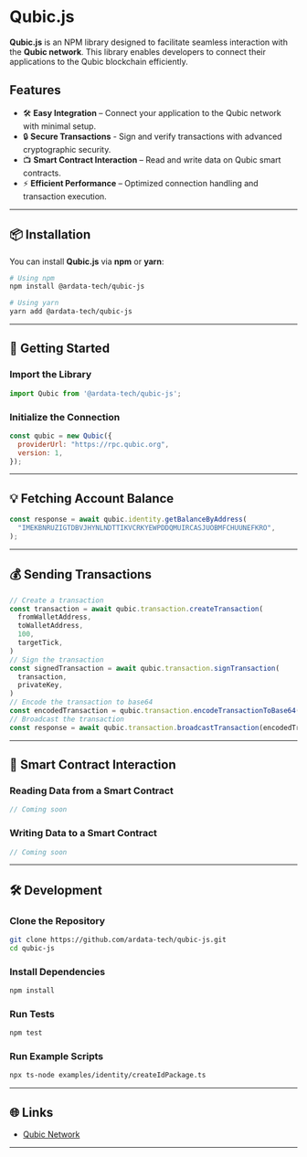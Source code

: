 # Qubic.js

**Qubic.js** is an NPM library designed to facilitate seamless interaction with the **Qubic network**. This library enables developers to connect their applications to the Qubic blockchain efficiently.

## Features

- 🛠 **Easy Integration** – Connect your application to the Qubic network with minimal setup.
- 🔒 **Secure Transactions** -  Sign and verify transactions with advanced cryptographic security.
- 📺 **Smart Contract Interaction** – Read and write data on Qubic smart contracts.
- ⚡ **Efficient Performance** – Optimized connection handling and transaction execution.

---

## 📦 Installation

You can install **Qubic.js** via **npm** or **yarn**:

```sh
# Using npm
npm install @ardata-tech/qubic-js

# Using yarn
yarn add @ardata-tech/qubic-js
```

---

## 🚀 Getting Started

### Import the Library

```javascript
import Qubic from '@ardata-tech/qubic-js';
```

### Initialize the Connection

```javascript
const qubic = new Qubic({
  providerUrl: "https://rpc.qubic.org",
  version: 1,
});
```

---

## 💡 Fetching Account Balance

```javascript
const response = await qubic.identity.getBalanceByAddress(
  "IMEKBNRUZIGTDBVJHYNLNDTTIKVCRKYEWPDDQMUIRCASJUOBMFCHUUNEFKRO",
);
```

---

## 💰 Sending Transactions

```javascript
// Create a transaction
const transaction = await qubic.transaction.createTransaction(
  fromWalletAddress,
  toWalletAddress,
  100,
  targetTick,
)
// Sign the transaction
const signedTransaction = await qubic.transaction.signTransaction(
  transaction,
  privateKey,
)
// Encode the transaction to base64
const encodedTransaction = qubic.transaction.encodeTransactionToBase64(signedTransaction)
// Broadcast the transaction
const response = await qubic.transaction.broadcastTransaction(encodedTransaction);
```

---

## 💜 Smart Contract Interaction

### Reading Data from a Smart Contract

```javascript
// Coming soon
```

### Writing Data to a Smart Contract

```javascript
// Coming soon
```

---

## 🛠 Development

### Clone the Repository

```sh
git clone https://github.com/ardata-tech/qubic-js.git
cd qubic-js
```

### Install Dependencies

```sh
npm install
```

### Run Tests

```sh
npm test
```

### Run Example Scripts

```sh
npx ts-node examples/identity/createIdPackage.ts
```

---

## 🌐 Links

- [Qubic Network](https://qubic.org/)

---
